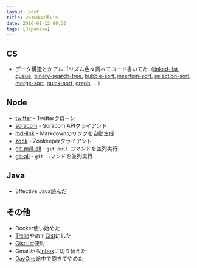 ```yaml
---
layout: post
title: 2015年の思い出
date: 2016-01-12 00:30
tags: [Japanese]
---
```


## CS

- データ構造とかアルゴリズム色々調べてコード書いてた（[linked-list](https://github.com/tatsuyaoiw/linked-list), [queue](https://github.com/tatsuyaoiw/queue), [binary-search-tree](https://github.com/tatsuyaoiw/binary-search-tree), [bubble-sort](https://github.com/tatsuyaoiw/bubble-sort), [insertion-sort](https://github.com/tatsuyaoiw/insertion-sort), [selection-sort](https://github.com/tatsuyaoiw/selection-sort), [merge-sort](https://github.com/tatsuyaoiw/merge-sort), [quick-sort](https://github.com/tatsuyaoiw/quick-sort), [graph](https://github.com/tatsuyaoiw/graph), ...）

## Node

- [twitter](https://github.com/tatsuyaoiw/twitter) - Twitterクローン
- [soracom](https://github.com/tatsuyaoiw/md-link) - Soracom APIクライアント
- [md-link](https://github.com/tatsuyaoiw/md-link) - Markdownのリンクを自動生成
- [zook](https://github.com/tatsuyaoiw/zook) - Zookeeperクライアント
- [git-pull-all](https://github.com/tatsuyaoiw/git-pull-all) - `git pull` コマンドを並列実行
- [git-all](https://github.com/tatsuyaoiw/git-all) -  `git` コマンドを並列実行

## Java

- Effective Java読んだ

## その他

- Docker使い始めた
- [Trello](https://trello.com/)やめて[Gist](https://gist.github.com/)にした
- [GistList](https://github.com/ksdev-pl/Gist-List)便利
- Gmailから[Inbox](https://www.google.com/inbox/)に切り替えた
- [DayOne](http://dayoneapp.com/)途中で飽きてやめた
